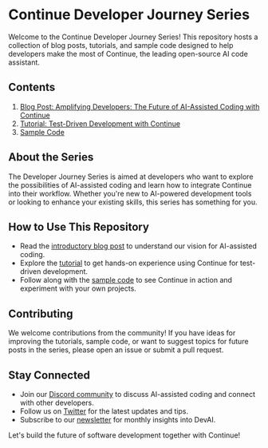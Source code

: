 # Continue Developer Journey Series

Welcome to the Continue Developer Journey Series! This repository hosts a collection of blog posts, tutorials, and sample code designed to help developers make the most of Continue, the leading open-source AI code assistant.

## Contents

1. [Blog Post: Amplifying Developers: The Future of AI-Assisted Coding with Continue](https://adisoundsgood.github.io/continue-dev-journey-series/index.html)
2. [Tutorial: Test-Driven Development with Continue](https://adisoundsgood.github.io/continue-dev-journey-series/tdd.html)
3. [Sample Code](sample-code/)

## About the Series

The Developer Journey Series is aimed at developers who want to explore the possibilities of AI-assisted coding and learn how to integrate Continue into their workflow. Whether you're new to AI-powered development tools or looking to enhance your existing skills, this series has something for you.

## How to Use This Repository

- Read the [introductory blog post](https://adisoundsgood.github.io/continue-dev-journey-series/index.html) to understand our vision for AI-assisted coding.
- Explore the [tutorial](https://adisoundsgood.github.io/continue-dev-journey-series/tdd.html) to get hands-on experience using Continue for test-driven development.
- Follow along with the [sample code](sample-code/) to see Continue in action and experiment with your own projects.

## Contributing

We welcome contributions from the community! If you have ideas for improving the tutorials, sample code, or want to suggest topics for future posts in the series, please open an issue or submit a pull request.

## Stay Connected

- Join our [Discord community](https://discord.gg/vapESyrFmJ) to discuss AI-assisted coding and connect with other developers.
- Follow us on [Twitter](https://twitter.com/continuedev) for the latest updates and tips.
- Subscribe to our [newsletter](https://continue.dev/#newsletter) for monthly insights into DevAI.

Let's build the future of software development together with Continue!

